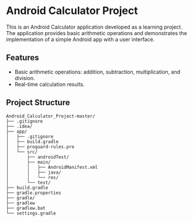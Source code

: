
# Android Calculator Project
This is an Android Calculator application developed as a learning project. The application provides basic arithmetic operations and demonstrates the implementation of a simple Android app with a user interface.

## Features

- Basic arithmetic operations: addition, subtraction, multiplication, and division.
- Real-time calculation results.

## Project Structure

```plaintext
Android_Calculator_Project-master/
├── .gitignore
├── .idea/
├── app/
│   ├── .gitignore
│   ├── build.gradle
│   ├── proguard-rules.pro
│   └── src/
│       ├── androidTest/
│       ├── main/
│       │   ├── AndroidManifest.xml
│       │   ├── java/
│       │   └── res/
│       └── test/
├── build.gradle
├── gradle.properties
├── gradle/
├── gradlew
├── gradlew.bat
└── settings.gradle
```



